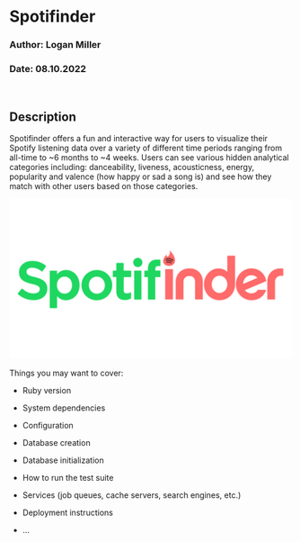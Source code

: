 # Spotifinder

### Author: Logan Miller
### Date: 08.10.2022

<br />

## Description 

Spotifinder offers a fun and interactive way for users to visualize their Spotify listening data over a variety of different time periods ranging from all-time to ~6 months to ~4 weeks. Users can see various hidden analytical categories including: danceability, liveness, acousticness, energy, popularity and valence (how happy or sad a song is) and see how they match with other users based on those categories. 


![Spotifinder Logo](https://raw.githubusercontent.com/logamill/Phase-5-Spotifinder/main/client/src/assets/logo.png?raw=true "Example Home Page")

Things you may want to cover:

* Ruby version

* System dependencies

* Configuration

* Database creation

* Database initialization

* How to run the test suite

* Services (job queues, cache servers, search engines, etc.)

* Deployment instructions

* ...

